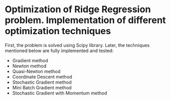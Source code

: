 # Optimization of Ridge Regression problem. Implementation of different optimization techniques

First, the problem is solved using Scipy library. Later, the techniques mentioned below are fully implemented and tested:

* Gradient method
* Newton method
* Quasi-Newton method
* Coordinate Descent method
* Stochastic Gradient method
* Mini Batch Gradient method
* Stochastic Gradient with Momentum method
